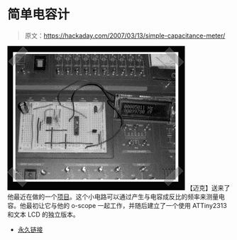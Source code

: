 # 简单电容计

> 原文：<https://hackaday.com/2007/03/13/simple-capacitance-meter/>

![](img/0789ede99570105715feffc6ad8a472d.png)
【迈克】送来了他最近在做的一个[项目](http://www.ladyada.net/forums/viewtopic.php?t=3094&postdays=0&postorder=asc&start=45)。这个小电路可以通过产生与电容成反比的频率来测量电容。他最初让它与他的 o-scope 一起工作，并随后建立了一个使用 ATTiny2313 和文本 LCD 的独立版本。

*   [永久链接](http://www.ladyada.net/forums/viewtopic.php?t=3094&postdays=0&postorder=asc&start=45)